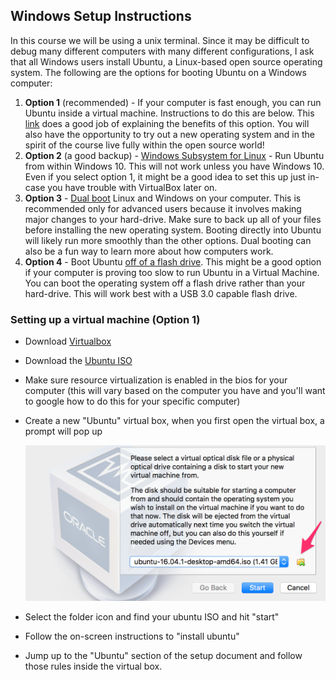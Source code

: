 
## Windows Setup Instructions

In this course we will be using a unix terminal. Since it may be difficult to debug many different computers with many different configurations, I ask that all Windows users install Ubuntu, a Linux-based open source operating system. The following are the options for booting Ubuntu on a Windows computer:

1. **Option 1** (recommended) - If your computer is fast enough, you can run Ubuntu inside a virtual machine. Instructions to do this are below. This [link](http://www.psychocats.net/ubuntu/virtualbox) does a good job of explaining the benefits of this option. You will also have the opportunity to try out a new operating system and in the spirit of the course live fully within the open source world!
2. **Option 2** (a good backup) - [Windows Subsystem for Linux](https://tutorials.ubuntu.com/tutorial/tutorial-ubuntu-on-windows#0)  - Run Ubuntu from within Windows 10. This will not work unless you have Windows 10. Even if you select option 1, it might be a good idea to set this up just in-case you have trouble with VirtualBox later on.
3. **Option 3** - [Dual boot](https://help.ubuntu.com/community/WindowsDualBoot) Linux and Windows on your computer. This is recommended only for advanced users because it involves making major changes to your hard-drive. Make sure to back up all of your files before installing the new operating system. Booting directly into Ubuntu will likely run more smoothly than the other options. Dual booting can also be a fun way to learn more about how computers work.
4. **Option 4** - Boot Ubuntu [off of a flash drive](https://unetbootin.github.io/). This might be a good option if your computer is proving too slow to run Ubuntu in a Virtual Machine. You can boot the operating system off a flash drive rather than your hard-drive. This will work best with a USB 3.0 capable flash drive.


### Setting up a virtual machine (Option 1)
* Download [Virtualbox](https://www.virtualbox.org/wiki/Downloads)
* Download the [Ubuntu ISO](https://www.ubuntu.com/download/desktop)
* Make sure resource virtualization is enabled in the bios for your computer (this will vary based on the computer you have and you'll want to google how to do this for your specific computer)
* Create a new "Ubuntu" virtual box, when you first open the virtual box, a prompt will pop up

	<img src="images/vm-install-ubuntu.png" width="480">

* Select the folder icon and find your ubuntu ISO and hit "start"
* Follow the on-screen instructions to "install ubuntu"
* Jump up to the "Ubuntu" section of the setup document and follow those rules inside the virtual box.

